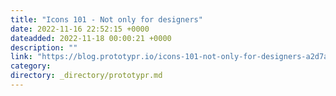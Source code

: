 ```yaml
---
title: "Icons 101 - Not only for designers"
date: 2022-11-16 22:52:15 +0000
dateadded: 2022-11-18 00:00:21 +0000
description: ""
link: "https://blog.prototypr.io/icons-101-not-only-for-designers-a2d7a24df610?source=rss----eb297ea1161a---4"
category:
directory: _directory/prototypr.md
---
```

